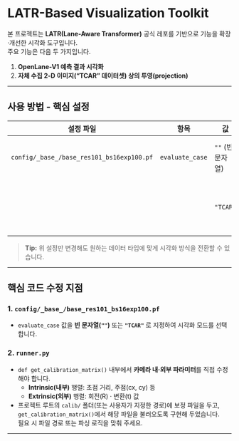 # LATR-Based Visualization Toolkit

본 프로젝트는 **LATR(Lane-Aware Transformer)** 공식 레포를 기반으로 기능을 확장·개선한 시각화 도구입니다.  
주요 기능은 다음 두 가지입니다.

1. **OpenLane-V1 예측 결과 시각화**  
2. **자체 수집 2-D 이미지(“TCAR” 데이터셋) 상의 투영(projection)**  

---

## 사용 방법 - 핵심 설정

| 설정 파일 | 항목 | 값 | 동작 |
|-----------|------|----|------|
| `config/_base_/base_res101_bs16exp100.pf` | `evaluate_case` | `""` (빈 문자열) | **OpenLane-V1** 예측 결과를 시각화합니다. |
| | | `"TCAR"` | **TCAR 데이터셋**(자체 2-D 영상)에 예측 결과를 투영합니다. |

> **Tip:** 위 설정만 변경해도 원하는 데이터 타입에 맞게 시각화 방식을 전환할 수 있습니다.

---

## 핵심 코드 수정 지점

### 1. `config/_base_/base_res101_bs16exp100.pf`
- `evaluate_case` 값을 **빈 문자열(`""`)** 또는 **`"TCAR"`** 로 지정하여 시각화 모드를 선택합니다.

### 2. `runner.py`
- `def get_calibration_matrix()` 내부에서 **카메라 내·외부 파라미터**를 직접 수정해야 합니다.
  - **Intrinsic(내부)** 행렬: 초점 거리, 주점(cx, cy) 등
  - **Extrinsic(외부)** 행렬: 회전(R) · 변환(t) 값  
- 프로젝트 루트의 `calib/` 폴더(또는 사용자가 지정한 경로)에 보정 파일을 두고,
  `get_calibration_matrix()`에서 해당 파일을 불러오도록 구현해 두었습니다.  
  필요 시 파일 경로 또는 파싱 로직을 맞춰 주세요.

---